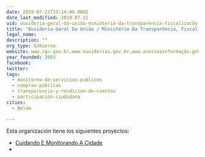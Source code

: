 ```yaml
---
date: 2019-07-21T23:14:06.000Z
date_last_modified: 2019-07-21
uid: ouvidoria-geral-da-união-ministerio-da-transparencia-fiscalizacão-e-controladoria-geral-da-união-cgu
title: "Ouvidoria-Geral Da União / Ministério Da Transparência, Fiscalização E Controladoria-Geral Da União?-Cgu"
legal_name: 
description: ""
org_type: Gobierno
website: www.cgu.gov.br,www.ouvidorias.gov.br,www.acessoainformação.gov.br
year_founded: 2003
facebook: 
twitter: 
tags:
  - monitoreo-de-servicios-publicos
  - compras-publicas
  - transparencia-y-rendicion-de-cuentas
  - participación-ciudadana
cities: 
  - Belém

---
```


Esta organización tiene los siguientes proyectos:

- [Cuidando E Monitorando A Cidade](/i/cuidando-e-monitorando-a-cidade.html)
- [](/i/cuidando-e-monitorando-a-cidade.html)
